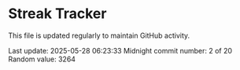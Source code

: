 # Streak Tracker

This file is updated regularly to maintain GitHub activity.

Last update: 2025-05-28 06:23:33
Midnight commit number: 2 of 20
Random value: 3264
